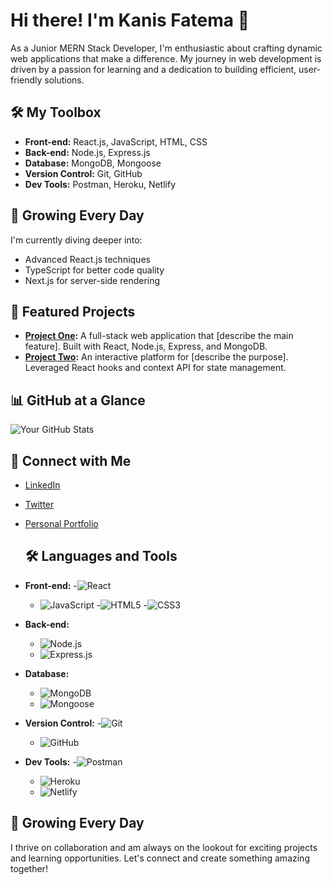 # Hi there! I'm Kanis Fatema 👋

As a Junior MERN Stack Developer, I'm enthusiastic about crafting dynamic web applications that make a difference. My journey in web development is driven by a passion for learning and a dedication to building efficient, user-friendly solutions.

## 🛠️ My Toolbox
- **Front-end:** React.js, JavaScript, HTML, CSS
- **Back-end:** Node.js, Express.js
- **Database:** MongoDB, Mongoose
- **Version Control:** Git, GitHub
- **Dev Tools:** Postman, Heroku, Netlify

## 🌱 Growing Every Day
I'm currently diving deeper into:
- Advanced React.js techniques
- TypeScript for better code quality
- Next.js for server-side rendering

## 🌟 Featured Projects
- **[Project One](link):** A full-stack web application that [describe the main feature]. Built with React, Node.js, Express, and MongoDB.
- **[Project Two](link):** An interactive platform for [describe the purpose]. Leveraged React hooks and context API for state management.

## 📊 GitHub at a Glance
![Your GitHub Stats](https://github-readme-stats.vercel.app/api?username=fatema74&show_icons=true&theme=radical)

## 🤝 Connect with Me
- [LinkedIn](https://www.linkedin.com/in/kanisfatema7/)
- [Twitter](#)
- [Personal Portfolio](#)

  ## 🛠️ Languages and Tools
- **Front-end:**
  -![React](https://img.shields.io/badge/React-20232A?style=for-the-badge&logo=react&logoColor=61DAFB)
  - ![JavaScript](https://img.shields.io/badge/JavaScript-F7DF1E?style=for-the-badge&logo=javascript&logoColor=black)
  -![HTML5](https://img.shields.io/badge/HTML5-E34F26?style=for-the-badge&logo=html5&logoColor=white)
  -![CSS3](https://img.shields.io/badge/CSS3-1572B6?style=for-the-badge&logo=css3&logoColor=white)

- **Back-end:**
  - ![Node.js](https://img.shields.io/badge/Node.js-339933?style=for-the-badge&logo=nodedotjs&logoColor=white)
  - ![Express.js](https://img.shields.io/badge/Express.js-000000?style=for-the-badge&logo=express&logoColor=white)

- **Database:**
  - ![MongoDB](https://img.shields.io/badge/MongoDB-4EA94B?style=for-the-badge&logo=mongodb&logoColor=white)
  - ![Mongoose](https://img.shields.io/badge/Mongoose-880000?style=for-the-badge&logo=mongoose&logoColor=white)

- **Version Control:**
  -![Git](https://img.shields.io/badge/Git-F05032?style=for-the-badge&logo=git&logoColor=white)
  - ![GitHub](https://img.shields.io/badge/GitHub-181717?style=for-the-badge&logo=github&logoColor=white)

- **Dev Tools:**
  -![Postman](https://img.shields.io/badge/Postman-FF6C37?style=for-the-badge&logo=postman&logoColor=white)
  - ![Heroku](https://img.shields.io/badge/Heroku-430098?style=for-the-badge&logo=heroku&logoColor=white)
  - ![Netlify](https://img.shields.io/badge/Netlify-00C7B7?style=for-the-badge&logo=netlify&logoColor=white)

## 🌱 Growing Every Day

I thrive on collaboration and am always on the lookout for exciting projects and learning opportunities. Let's connect and create something amazing together!

